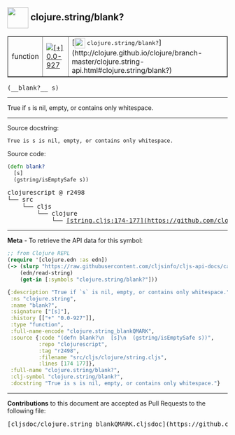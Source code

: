 ## <img width="48px" valign="middle" src="http://i.imgur.com/Hi20huC.png"> clojure.string/blank?

 <table border="1">
<tr>

<td>function</td>
<td><a href="https://github.com/cljsinfo/cljs-api-docs/tree/0.0-927"><img valign="middle" alt="[+] 0.0-927" src="https://img.shields.io/badge/+-0.0--927-lightgrey.svg"></a> </td>
<td>
[<img height="24px" valign="middle" src="http://i.imgur.com/1GjPKvB.png"> <samp>clojure.string/blank?</samp>](http://clojure.github.io/clojure/branch-master/clojure.string-api.html#clojure.string/blank?)
</td>
</tr>
</table>

 <samp>
(__blank?__ s)<br>
</samp>

---

True if `s` is nil, empty, or contains only whitespace.

---



Source docstring:

```
True is s is nil, empty, or contains only whitespace.
```

Source code:

```clj
(defn blank?
  [s]
  (gstring/isEmptySafe s))
```

 <pre>
clojurescript @ r2498
└── src
    └── cljs
        └── clojure
            └── <ins>[string.cljs:174-177](https://github.com/clojure/clojurescript/blob/r2498/src/cljs/clojure/string.cljs#L174-L177)</ins>
</pre>


---

__Meta__ - To retrieve the API data for this symbol:

```clj
;; from Clojure REPL
(require '[clojure.edn :as edn])
(-> (slurp "https://raw.githubusercontent.com/cljsinfo/cljs-api-docs/catalog/cljs-api.edn")
    (edn/read-string)
    (get-in [:symbols "clojure.string/blank?"]))
```

```clj
{:description "True if `s` is nil, empty, or contains only whitespace.",
 :ns "clojure.string",
 :name "blank?",
 :signature ["[s]"],
 :history [["+" "0.0-927"]],
 :type "function",
 :full-name-encode "clojure.string_blankQMARK",
 :source {:code "(defn blank?\n  [s]\n  (gstring/isEmptySafe s))",
          :repo "clojurescript",
          :tag "r2498",
          :filename "src/cljs/clojure/string.cljs",
          :lines [174 177]},
 :full-name "clojure.string/blank?",
 :clj-symbol "clojure.string/blank?",
 :docstring "True is s is nil, empty, or contains only whitespace."}

```

---

__Contributions__ to this document are accepted as Pull Requests to the following file:

 <pre>
[cljsdoc/clojure.string_blankQMARK.cljsdoc](https://github.com/cljsinfo/cljs-api-docs/blob/master/cljsdoc/clojure.string_blankQMARK.cljsdoc)
</pre>

